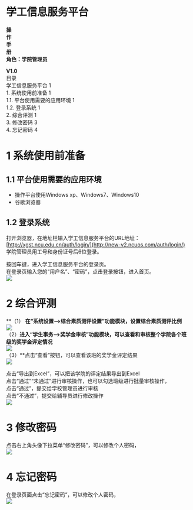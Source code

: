 



# 学工信息服务平台

**操**<br />**作**<br />**手**<br />**册**<br />**角色：学院管理员**





**V1.0**<br />目录<br />学工信息服务平台	1<br />1. 系统使用前准备	1<br />1.1. 平台使用需要的应用环境	1<br />1.2. 登录系统	1<br />2. 综合评测	1<br />3. 修改密码	3<br />4. 忘记密码	4


# 1 系统使用前准备
## 1.1 平台使用需要的应用环境

- 操作平台使用Windows xp、Windows7、Windows10
- 谷歌浏览器
## 1.2 登录系统
打开浏览器，在地址栏输入学工信息服务平台的URL地址：[http://xgst.ncu.edu.cn/auth/login/](http://new-v2.ncuos.com/auth/login/)<br />学院管理员用工号和身份证号后6位登录。

按回车键，进入学工信息服务平台的登录页。<br />在登录页输入您的“用户名”、“密码”，点击登录按钮，进入首页。<br />![](https://cdn.nlark.com/yuque/0/2023/png/35855942/1692116587015-afd04098-68e2-43b6-9f58-2a6c32c20667.png#)
# 2 综合评测
**（1） **在“系统设置-->综合素质测评设置”功能模块，设置综合素质测评比例<br />![](https://cdn.nlark.com/yuque/0/2023/png/35855942/1692116587272-f0496fbd-6eb2-4bf2-82d6-44e56e52d345.png#)<br />**（2）**进入“学生事务-->奖学金审核”功能模块，可以查看和审核整个学院各个班级的奖学金评定情况<br />![](https://cdn.nlark.com/yuque/0/2023/png/35855942/1692116587563-79152819-0b4f-4155-b052-4a99eee49e08.png#)<br />**（3）**点击“查看”按钮，可以查看该班的奖学金评定结果<br />![](https://cdn.nlark.com/yuque/0/2023/png/35855942/1692116587856-9c670c8e-178c-4b13-a0e9-ad475df54be8.png#)

点击“导出到Excel”，可以把该学院的评定结果导出到Excel<br />点击“通过”“未通过”进行审核操作，也可以勾选班级进行批量审核操作，<br />点击“通过”，提交给学校管理员进行审核<br />点击“不通过”，提交给辅导员进行修改操作<br />![](https://cdn.nlark.com/yuque/0/2023/png/35855942/1692116588137-581ae1c1-c0bf-412a-9a69-ed441a28e764.png#)
# 3 修改密码
点击右上角头像下拉菜单“修改密码”，可以修改个人密码，<br />![](https://cdn.nlark.com/yuque/0/2023/png/35855942/1692116588440-308f6d99-40b8-4629-afc3-0da282749455.png#)

# 4 忘记密码
在登录页面点击“忘记密码”，可以修改个人密码，<br />![](https://cdn.nlark.com/yuque/0/2023/png/35855942/1692116588673-aa5169e6-689f-4bb1-8927-cfd599a47a2d.png#)


